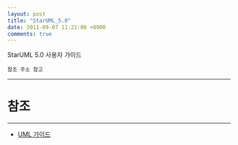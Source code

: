 ```yaml
---
layout: post
title: "StarUML_5.0"
date: 2011-09-07 11:21:00 +0900
comments: true
---
```


StarUML 5.0 사용자 가이드

```
참조 주소 참고
```

-----
# 참조 
-----

* [UML 가이드](http://staruml.sourceforge.net/docs/user-guide(ko)/toc.html)
